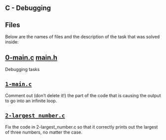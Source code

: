## C - Debugging 

## Files
Below are the names of files and the description of the task that was solved inside:

## [0-main.c](0-main.c) [main.h](main.h)
Debugging tasks

## [`1-main.c`](1-main.c)
Comment out (don’t delete it!) the part of the code that is causing the output to go into an infinite loop.

## [`2-largest_number.c`](2-largest_number.c)
Fix the code in 2-largest_number.c so that it correctly prints out the largest of three numbers, no matter the case.
